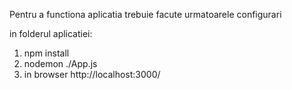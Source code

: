 Pentru a functiona aplicatia trebuie facute urmatoarele configurari

in folderul aplicatiei:

1. npm install
2. nodemon ./App.js
3. in browser http://localhost:3000/
